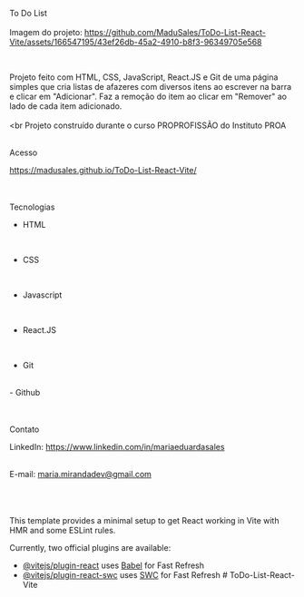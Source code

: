  To Do List
<br>
<br>
Imagem do projeto: https://github.com/MaduSales/ToDo-List-React-Vite/assets/166547195/43ef26db-45a2-4910-b8f3-96349705e568

<br>

Projeto feito com HTML, CSS, JavaScript, React.JS e Git de uma página simples que cria listas de afazeres com diversos itens ao escrever na barra e clicar em "Adicionar". Faz a remoção do item ao clicar em "Remover" ao lado de cada item adicionado.
<br>
<br>
<br
Projeto construído durante o curso PROPROFISSÃO do Instituto PROA
<br>
<br>


 Acesso
<br>

https://madusales.github.io/ToDo-List-React-Vite/
<br>
<br>
<br>

 Tecnologias
<br>

- HTML
<br>
  
- CSS
<br>
  
- Javascript
<br>
  
- React.JS
<br>
  
- Git
<br>
- Github
<br>
<br>
<br>
  


 Contato
<br>

LinkedIn:  https://www.linkedin.com/in/mariaeduardasales
<br>
<br>

E-mail: maria.mirandadev@gmail.com
<br>
<br>
<br>
<br>

This template provides a minimal setup to get React working in Vite with HMR and some ESLint rules.

Currently, two official plugins are available:

- [@vitejs/plugin-react](https://github.com/vitejs/vite-plugin-react/blob/main/packages/plugin-react/README.md) uses [Babel](https://babeljs.io/) for Fast Refresh
- [@vitejs/plugin-react-swc](https://github.com/vitejs/vite-plugin-react-swc) uses [SWC](https://swc.rs/) for Fast Refresh
#   T o D o - L i s t - R e a c t - V i t e 
 
 
